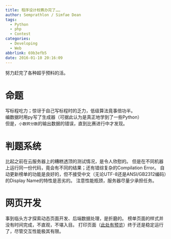 ```yaml
---
title: 程序设计校赛办完了……
author: Semprathlon / Simfae Dean
tags:
  - Python
  - php
  - Contest
categories:
  - Developing
  - Web
abbrlink: 69b3efb5
date: 2016-01-10 20:16:09
---
```

努力赶完了各种超乎预料的活。  

命题
===
写标程吃力；惊讶于自己写标程时的乏力，低级算法竟事倍功半。  
编数据时用py写了生成器（可据此认为是真正地学到了一些Python）  
但是，`小数转分数`的输出数据的错误，直到比赛进行中才发现。

判题系统
===
比起之前在云服务器上的糟糕透顶的测试情况，是令人欣慰的。
但是在不同机器上运行同一份代码，竟会有不同的结果；还有错综复杂的Compilation Error。
自动更新榜单的功能是良好的，但不接受中文（无论UTF-8还是ANSI/GB2312编码）的Display Name的特性是恶劣的。
注意性能瓶颈，服务器尽量少承担任务。

网页开发
===
事到临头方才探索动态页面开发、后端数据处理，是折磨的。
榜单页面的样式并没有时间完成，不直观，不堪入目。
打印页面（[此处有预览](http://develop.semprathlon.net/PrintService/Print.php)）终于还是稳定运行了，尽管交互性能极其有限。